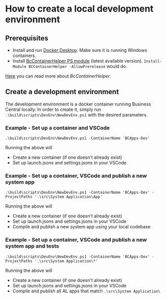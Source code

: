 # How to create a local development environment

## Prerequisites
- Install and run [Docker Desktop](https://docs.docker.com/desktop/install/windows-install/). Make sure it is running Windows containers.
- Install [BcContainerHelper PS module](https://www.powershellgallery.com/packages/BcContainerHelper) (latest available version).
`Install-Module BCContainerHelper -AllowPrerelease` would do.

[Here](https://github.com/microsoft/navcontainerhelper) you can read more about *BcContainerHelper*.

## Create a development environment

The development environment is a docker container running Business Central locally.
In order to create it, simply run `.\build\scripts\DevEnv\NewDevEnv.ps1` with the desired parameters.


### Example - Set up a container and VSCode
```
.\build\scripts\DevEnv\NewDevEnv.ps1 -ContainerName 'BCApps-Dev'
```

Running the above will
* Create a new container (if one doesn't already exist)
* Set up launch.jsons and settings.jsons in your VSCode 


### Example - Set up a container, VSCode and publish a new system app
```
.\build\scripts\DevEnv\NewDevEnv.ps1 -ContainerName 'BCApps-Dev' -ProjectPaths '.\src\System Application\App'
```
Running the above will
* Create a new container (if one doesn't already exist)
* Set up launch.jsons and settings.jsons in your VSCode 
* Compile and publish a new system app using your local codebase

### Example - Set up a container, VSCode and publish a new system app and tests
```
.\build\scripts\DevEnv\NewDevEnv.ps1 -ContainerName 'BCApps-Dev' -ProjectPaths '.\src\System Application\*'
```
Running the above will
* Create a new container (if one doesn't already exist)
* Set up launch.jsons and settings.jsons in your VSCode 
* Compile and publish all AL apps that match `.\src\System Application\`